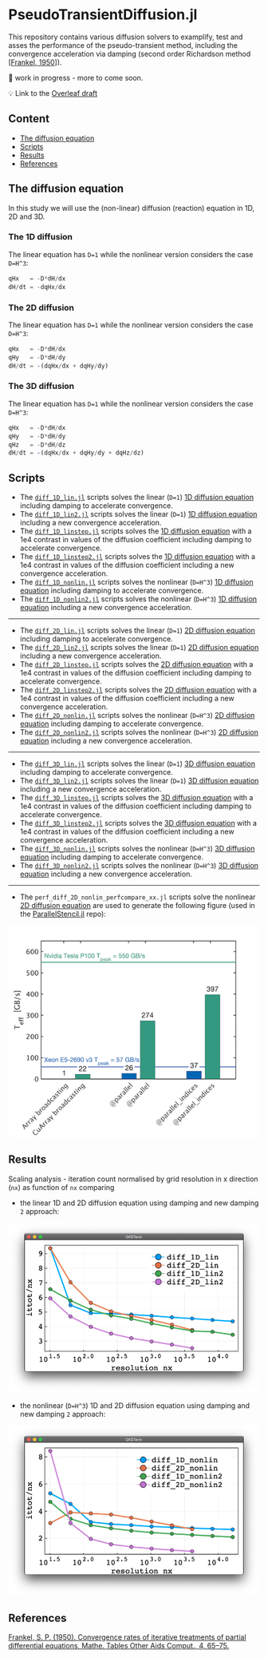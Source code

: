 # PseudoTransientDiffusion.jl

This repository contains various diffusion solvers to examplify, test and asses the performance of the pseudo-transient method, including the convergence acceleration via damping (second order Richardson method \[[Frankel, 1950](https://doi.org/10.2307/2002770)\]).

🚧 work in progress - more to come soon.

💡 Link to the [Overleaf draft](https://www.overleaf.com/project/5ff83a57858b372f63143b8e)

## Content
* [The diffusion equation](#the-diffusion-equation)
* [Scripts](#scripts)
* [Results](#results)
* [References](#references)

## The diffusion equation
In this study we will use the (non-linear) diffusion (reaction) equation in 1D, 2D and 3D.

### The 1D diffusion
The linear equation has `D=1` while the nonlinear version considers the case `D=H^3`:
```julia
qHx   = -D*dH/dx
dH/dt = -dqHx/dx
```
### The 2D diffusion
The linear equation has `D=1` while the nonlinear version considers the case `D=H^3`:
```julia
qHx   = -D*dH/dx
qHy   = -D*dH/dy
dH/dt = -(dqHx/dx + dqHy/dy)
```
### The 3D diffusion
The linear equation has `D=1` while the nonlinear version considers the case `D=H^3`:
```julia
qHx   = -D*dH/dx
qHy   = -D*dH/dy
qHz   = -D*dH/dz
dH/dt = -(dqHx/dx + dqHy/dy + dqHz/dz)
```

## Scripts
- The [`diff_1D_lin.jl`](scripts/diff_1D_lin.jl) scripts solves the linear (`D=1`) [1D diffusion equation](#the-1d-diffusion) including damping to accelerate convergence.
- The [`diff_1D_lin2.jl`](scripts/diff_1D_lin2.jl) scripts solves the linear (`D=1`) [1D diffusion equation](#the-1d-diffusion) including a new convergence acceleration.
- The [`diff_1D_linstep.jl`](scripts/diff_1D_linstep.jl) scripts solves the [1D diffusion equation](#the-1d-diffusion) with a 1e4 contrast in values of the diffusion coefficient including damping to accelerate convergence.
- The [`diff_1D_linstep2.jl`](scripts/diff_1D_linstep2.jl) scripts solves the [1D diffusion equation](#the-1d-diffusion) with a 1e4 contrast in values of the diffusion coefficient including a new convergence acceleration.
- The [`diff_1D_nonlin.jl`](scripts/diff_1D_nonlin.jl) scripts solves the nonlinear (`D=H^3`) [1D diffusion equation](#the-1d-diffusion) including damping to accelerate convergence.
- The [`diff_1D_nonlin2.jl`](scripts/diff_1D_nonlin2.jl) scripts solves the nonlinear (`D=H^3`) [1D diffusion equation](#the-1d-diffusion) including a new convergence acceleration.
---
- The [`diff_2D_lin.jl`](scripts/diff_2D_lin.jl) scripts solves the linear (`D=1`) [2D diffusion equation](#the-2d-diffusion) including damping to accelerate convergence.
- The [`diff_2D_lin2.jl`](scripts/diff_2D_lin2.jl) scripts solves the linear (`D=1`) [2D diffusion equation](#the-2d-diffusion) including a new convergence acceleration.
- The [`diff_2D_linstep.jl`](scripts/diff_2D_linstep.jl) scripts solves the [2D diffusion equation](#the-2d-diffusion) with a 1e4 contrast in values of the diffusion coefficient including damping to accelerate convergence.
- The [`diff_2D_linstep2.jl`](scripts/diff_2D_linstep2.jl) scripts solves the [2D diffusion equation](#the-2d-diffusion) with a 1e4 contrast in values of the diffusion coefficient including a new convergence acceleration.
- The [`diff_2D_nonlin.jl`](scripts/diff_2D_nonlin.jl) scripts solves the nonlinear (`D=H^3`) [2D diffusion equation](#the-2d-diffusion) including damping to accelerate convergence.
- The [`diff_2D_nonlin2.jl`](scripts/diff_2D_nonlin2.jl) scripts solves the nonlinear (`D=H^3`) [2D diffusion equation](#the-2d-diffusion) including a new convergence acceleration.
---
- The [`diff_3D_lin.jl`](scripts/diff_3D_lin.jl) scripts solves the linear (`D=1`) [3D diffusion equation](#the-3d-diffusion) including damping to accelerate convergence.
- The [`diff_3D_lin2.jl`](scripts/diff_3D_lin2.jl) scripts solves the linear (`D=1`) [3D diffusion equation](#the-3d-diffusion) including a new convergence acceleration.
- The [`diff_3D_linstep.jl`](scripts/diff_3D_linstep.jl) scripts solves the [3D diffusion equation](#the-3d-diffusion) with a 1e4 contrast in values of the diffusion coefficient including damping to accelerate convergence.
- The [`diff_3D_linstep2.jl`](scripts/diff_3D_linstep2.jl) scripts solves the [3D diffusion equation](#the-3d-diffusion) with a 1e4 contrast in values of the diffusion coefficient including a new convergence acceleration.
- The [`diff_3D_nonlin.jl`](scripts/diff_3D_nonlin.jl) scripts solves the nonlinear (`D=H^3`) [3D diffusion equation](#the-3d-diffusion) including damping to accelerate convergence.
- The [`diff_3D_nonlin2.jl`](scripts/diff_3D_nonlin2.jl) scripts solves the nonlinear (`D=H^3`) [3D diffusion equation](#the-3d-diffusion) including a new convergence acceleration.
---
- The `perf_diff_2D_nonlin_perfcompare_xx.jl` scripts solve the nonlinear [2D diffusion equation](#the-2d-diffusion) are used to generate the following figure (used in the [ParallelStencil.jl] repo):

![](docs/perf_ps2.png)

## Results
Scaling analysis - iteration count normalised by grid resolution in x direction (`nx`) as function of `nx` comparing

- the linear 1D and 2D diffusion equation using damping and new damping `2` approach:

![](docs/diff_1D_2D_linear.png)

- the nonlinear (`D=H^3`) 1D and 2D diffusion equation using damping and new damping `2` approach:

![](docs/diff_1D_2D_nonlinear.png)

## References
[Frankel, S. P. (1950). Convergence rates of iterative treatments of partial differential equations, Mathe. Tables Other Aids Comput., 4, 65–75.](https://doi.org/10.2307/2002770)


[ParallelStencil.jl]: https://github.com/omlins/ParallelStencil.jl

